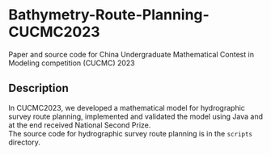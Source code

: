 # Bathymetry-Route-Planning-CUCMC2023
Paper and source code for China Undergraduate Mathematical Contest in Modeling competition (CUCMC) 2023

## Description
In CUCMC2023, we developed a mathematical model for hydrographic survey route planning, implemented and validated the model using Java and at the end received National Second Prize.  
The source code for hydrographic survey route planning is in the `scripts` directory.
